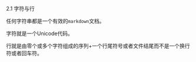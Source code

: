 2.1 字符与行  

任何字符串都是一个有效的```markdown```文档。

字符就是一个Unicode代码。  

行就是由零个或多个字符组成的序列+一个行尾符号或者文件结尾而不是一个换行符或者回车符。